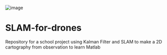 ![image](https://github.com/user-attachments/assets/17b7947f-d2f4-4b3e-8999-1f3ca8a1eb28)
# SLAM-for-drones
Repository for a school project using Kalman Filter and SLAM to make a 2D cartography from observation to learn Matlab
